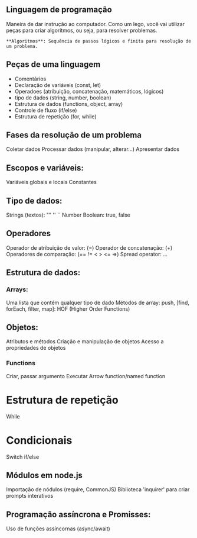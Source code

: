 ## Linguagem de programação

Maneira de dar instrução ao computador.
Como um lego, você vai utilizar peças para criar algoritmos, ou seja, para resolver problemas.

    **Algoritmos**: Sequência de passos lógicos e finita para resolução de um problema.

## Peças de uma linguagem

- Comentários
- Declaração de variáveis (const, let)
- Operadoes (atribuição, concatenação, matemáticos, lógicos)
- tipo de dados (string, number, boolean)
- Estrutura de dados (functions, object, array)
- Controle de fluxo (if/else)
- Estrutura de repetição (for, while)

## Fases da resolução de um problema

Coletar dados
Processar dados (manipular, alterar...)
Apresentar dados

## Escopos e variáveis:

Variáveis globais e locais
Constantes

## Tipo de dados:

Strings (textos): "" '' `` 
Number
Boolean: true, false

## Operadores

Operador de atribuição de valor: (=)
Operador de concatenação: (+)
Operadores de comparação: (== != < > <= =>)
Spread operator: ...

## Estrutura de dados:

### Arrays:

Uma lista que contém qualquer tipo de dado
Métodos de array: push, [find, forEach, filter, map]: HOF (Higher Order Functions)


## Objetos: 

Atributos e métodos
Criação e manipulação de objetos
Acesso a propriedades de objetos

### Functions

Criar, passar argumento
Executar
Arrow function/named function

# Estrutura de repetição

While

# Condicionais

Switch
if/else

## Módulos em node.js

Importação de nódulos (require, CommonJS)
Biblioteca 'inquirer' para criar prompts interativos

## Programação assíncrona e Promisses:

Uso de funções assíncornas (async/await)